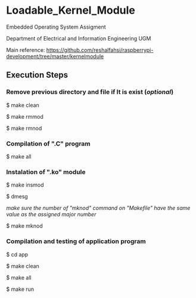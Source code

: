 # Loadable_Kernel_Module #
Embedded Operating System Assigment

Department of Electrical and Information Engineering UGM

Main reference:
https://github.com/reshalfahsi/raspberrypi-development/tree/master/kernelmodule

## Execution Steps ##
### Remove previous directory and file if It is exist (*optional*) ###
$ make clean

$ make rmmod

$ make rmnod

### Compilation of ".C" program ###
$ make all

### Instalation of ".ko" module ###
$ make insmod

$ dmesg 

*make sure the number of "mknod" command on "Makefile" have the same value as the assigned major number*

$ make mknod

### Compilation and testing of application program ###
$ cd app

$ make clean

$ make all

$ make run
